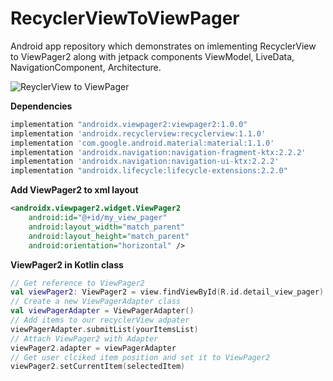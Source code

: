 # RecyclerViewToViewPager
Android app repository which demonstrates on imlementing RecyclerView to ViewPager2 along with
jetpack components ViewModel, LiveData, NavigationComponent, Architecture.

![ReyclerView to ViewPager](https://i1.wp.com/developersbreach.com/wp-content/uploads/2020/05/RvTOVp.png?ssl=1&resize=1920%2C1080)

**Dependencies**
```gradle
implementation "androidx.viewpager2:viewpager2:1.0.0"
implementation 'androidx.recyclerview:recyclerview:1.1.0'
implementation 'com.google.android.material:material:1.1.0'
implementation 'androidx.navigation:navigation-fragment-ktx:2.2.2'
implementation 'androidx.navigation:navigation-ui-ktx:2.2.2'
implementation "androidx.lifecycle:lifecycle-extensions:2.2.0"
```

**Add ViewPager2 to xml layout**
```xml
<androidx.viewpager2.widget.ViewPager2
    android:id="@+id/my_view_pager"
    android:layout_width="match_parent"
    android:layout_height="match_parent"
    android:orientation="horizontal" />
```

**ViewPager2 in Kotlin class**
```kotlin
// Get reference to ViewPager2
val viewPager2: ViewPager2 = view.findViewById(R.id.detail_view_pager)
// Create a new ViewPagerAdapter class
val viewPagerAdapter = ViewPagerAdapter()
// Add items to our recyclerView adpater
viewPagerAdapter.submitList(yourItemsList)
// Attach ViewPager2 with Adapter
viewPager2.adapter = viewPagerAdapter
// Get user clciked item position and set it to ViewPager2
viewPager2.setCurrentItem(selectedItem)
```